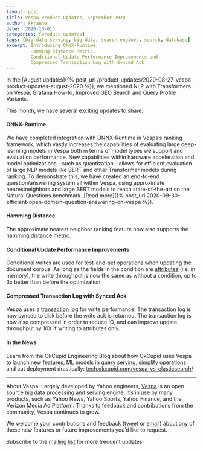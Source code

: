 ```yaml
---
layout: post
title: Vespa Product Updates, September 2020
author: kkraune
date: '2020-10-01'
categories: [product updates]
tags: [big data serving, big data, search engines, search, database]
excerpt: Introducing ONNX-Runtime,
         Hamming Distance Metric,
         Conditional Update Performance Improvements and
         Compressed Transaction Log with Synced Ack
---
```


In the [August updates]({% post_url /product-updates/2020-08-27-vespa-product-updates-august-2020 %}),
we mentioned NLP with Transformers on Vespa, Grafana How-to, Improved GEO Search and Query Profile Variants.

This month, we have several exciting updates to share:


#### ONNX-Runtime
We have completed integration with ONNX-Runtime in Vespa’s ranking framework,
which vastly increases the capabilities of evaluating large deep-learning models in Vespa
both in terms of model types we support and evaluation performance.
New capabilities within hardware acceleration and model optimizations - such as quantization - 
allows for efficient evaluation of large NLP models like BERT and other Transformer models during ranking.
To demonstrate this, we have created an end-to-end question/answering system all within Vespa,
using approximate nearestneighbors and large BERT models to reach state-of-the-art on the Natural Questions benchmark.
[Read more]({% post_url 2020-09-30-efficient-open-domain-question-answering-on-vespa %}). 

#### Hamming Distance
The approximate nearest neighbor ranking feature now also supports the
[hamming distance metric](https://docs.vespa.ai/documentation/reference/schema-reference.html#distance-metric).

#### Conditional Update Performance Improvements
Conditional writes are used for test-and-set operations when updating the document corpus.
As long as the fields in the condition are
[attributes](https://docs.vespa.ai/documentation/attributes.html) (i.e. in memory),
the write throughput is now the same as without a condition, up to 3x better than before the optimization.

#### Compressed Transaction Log with Synced Ack
Vespa uses a [transaction log](https://docs.vespa.ai/documentation/proton.html#transaction-log) for write performance.
The transaction log is now synced to disk before the write ack is returned.
The transaction log is now also compressed in order to reduce IO,
and can improve update throughput by 10X if writing to attributes only.

#### In the News
Learn from the OkCupid Engineering Blog about how OkCupid uses Vespa to launch new features,
ML models in query serving, simplify operations and cut deployment drastically:
[tech.okcupid.com/vespa-vs-elasticsearch/](https://tech.okcupid.com/vespa-vs-elasticsearch/) 


___
About Vespa: Largely developed by Yahoo engineers,
[Vespa](https://github.com/vespa-engine/vespa) is an open source big data processing and serving engine.
It’s in use by many products, such as Yahoo News, Yahoo Sports, Yahoo Finance, and the Verizon Media Ad Platform.
Thanks to feedback and contributions from the community, Vespa continues to grow.

We welcome your contributions and feedback ([tweet](https://twitter.com/vespaengine)
or [email](mailto:info@vespa.ai)) about any of these new features or future improvements you’d like to request.

Subscribe to the [mailing list](https://vespa.ai/cloud/mailing-list.html) for more frequent updates!
